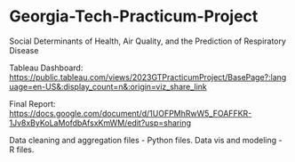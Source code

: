# Georgia-Tech-Practicum-Project
Social Determinants of Health, Air Quality, and the Prediction of Respiratory Disease

Tableau Dashboard: https://public.tableau.com/views/2023GTPracticumProject/BasePage?:language=en-US&:display_count=n&:origin=viz_share_link

Final Report: https://docs.google.com/document/d/1UOFPMhRwW5_FOAFFKR-1Jv8xByKoLaMofdbAfsxKmWM/edit?usp=sharing

Data cleaning and aggregation files - Python files.
Data vis and modeling - R files.

